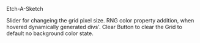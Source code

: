 Etch-A-Sketch

Slider for changeing the grid pixel size.
RNG color property addition, when hovered dynamically generated divs'.
Clear Button to clear the Grid to default no background color state.
